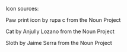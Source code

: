 Icon sources:

Paw print icon by rupa c from the Noun Project

Cat by Anjully Lozano from the Noun Project

Sloth by Jaime Serra from the Noun Project